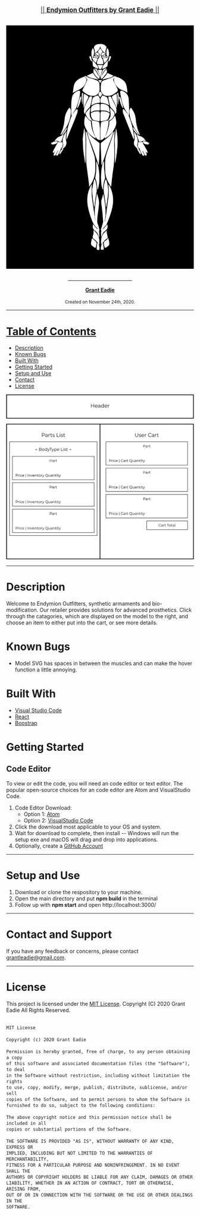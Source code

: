 <br>
<p align="center">
  <u><big>|| <b>Endymion Outfitters by Grant Eadie</b> ||</big></u>
</p>
<p align="center">
    <!-- Project Avatar/Logo -->
    <br>
    <a>
        <img src="/src/img/endymion.png">
    </a>
    <p align="center">
      ___________________________
    </p>
    <!-- GitHub Link -->
    <p align="center">
        <a href="https://github.com/GrantEadie">
            <strong>Grant Eadie</strong>
        </a> 
    </p>
</p>

<p align="center">
  <small>Created on November 24th, 2020.</small>
</p>

---

# <u>Table of Contents</u>

  - <a href="#-Description">Description</a>
  - <a href="#-known-bugs">Known Bugs</a>
  - <a href="#-built-with">Built With</a>
  - <a href="#-getting-started">Getting Started</a>
  - <a href="#-setup-and-use">Setup and Use</a>
  - <a href="#contact-and-support">Contact</a>
  - <a href="#license">License</a>

![component drawing](src/img/cyborg-armorments.png)

---

# Description

Welcome to Endymion Outfitters, synthetic armaments and bio-modification. Our retailer provides solutions for advanced prosthetics. Click through the catagories, which are displayed on the model to the right, and choose an item to either put into the cart, or see more details. 

# Known Bugs

- Model SVG has spaces in between the muscles and can make the hover function a little annoying.

# Built With

- [Visual Studio Code](https://code.visualstudio.com/)
- [React](https://reactjs.org/docs/getting-started.html)
- [Boostrap](https://getbootstrap.com/)

# Getting Started

## Code Editor

To view or edit the code, you will need an code editor or text editor. The popular open-source choices for an code editor are Atom and VisualStudio Code.

1. Code Editor Download:
   - Option 1: [Atom](https://nodejs.org/en/)
   - Option 2: [VisualStudio Code](https://www.npmjs.com/)
2. Click the download most applicable to your OS and system.
3. Wait for download to complete, then install -- Windows will run the setup exe and macOS will drag and drop into applications.
4. Optionally, create a [GitHub Account](https://github.com)

<hr>

# Setup and Use

1. Download or clone the respository to your machine.
2. Open the main directory and put **npm build** in the terminal
3. Follow up with **npm start** and open http://localhost:3000/

---

# Contact and Support

If you have any feedback or concerns, please contact <grantleadie@gmail.com>.

---

# License

This project is licensed under the [MIT License](https://opensource.org/licenses/MIT). Copyright (C) 2020 Grant Eadie All Rights Reserved.

```

MIT License

Copyright (c) 2020 Grant Eadie

Permission is hereby granted, free of charge, to any person obtaining a copy
of this software and associated documentation files (the "Software"), to deal
in the Software without restriction, including without limitation the rights
to use, copy, modify, merge, publish, distribute, sublicense, and/or sell
copies of the Software, and to permit persons to whom the Software is
furnished to do so, subject to the following conditions:

The above copyright notice and this permission notice shall be included in all
copies or substantial portions of the Software.

THE SOFTWARE IS PROVIDED "AS IS", WITHOUT WARRANTY OF ANY KIND, EXPRESS OR
IMPLIED, INCLUDING BUT NOT LIMITED TO THE WARRANTIES OF MERCHANTABILITY,
FITNESS FOR A PARTICULAR PURPOSE AND NONINFRINGEMENT. IN NO EVENT SHALL THE
AUTHORS OR COPYRIGHT HOLDERS BE LIABLE FOR ANY CLAIM, DAMAGES OR OTHER
LIABILITY, WHETHER IN AN ACTION OF CONTRACT, TORT OR OTHERWISE, ARISING FROM,
OUT OF OR IN CONNECTION WITH THE SOFTWARE OR THE USE OR OTHER DEALINGS IN THE
SOFTWARE.

```
